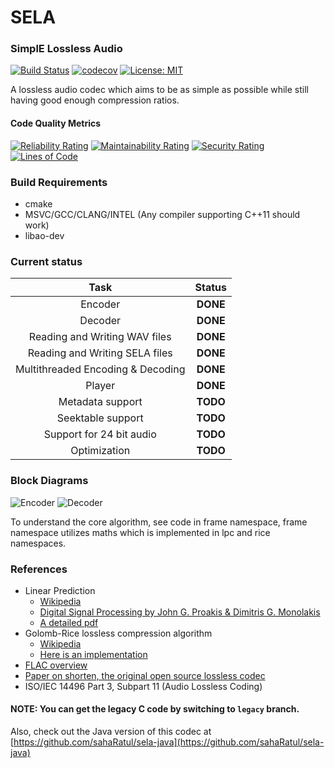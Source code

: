 
# SELA
### SimplE Lossless Audio
[![Build Status](https://travis-ci.org/sahaRatul/sela.svg?branch=master)](https://travis-ci.org/sahaRatul/sela)
[![codecov](https://codecov.io/gh/sahaRatul/sela/branch/master/graph/badge.svg)](https://codecov.io/gh/sahaRatul/sela)
[![License: MIT](https://img.shields.io/badge/License-MIT-blue.svg)](https://opensource.org/licenses/MIT)

A lossless audio codec which aims to be as simple as possible while still having good enough compression ratios. 

#### Code Quality Metrics
[![Reliability Rating](https://sonarcloud.io/api/project_badges/measure?project=sahaRatul_sela&metric=reliability_rating)](https://sonarcloud.io/dashboard?id=sahaRatul_sela)
[![Maintainability Rating](https://sonarcloud.io/api/project_badges/measure?project=sahaRatul_sela&metric=sqale_rating)](https://sonarcloud.io/dashboard?id=sahaRatul_sela)
[![Security Rating](https://sonarcloud.io/api/project_badges/measure?project=sahaRatul_sela&metric=security_rating)](https://sonarcloud.io/dashboard?id=sahaRatul_sela)
[![Lines of Code](https://sonarcloud.io/api/project_badges/measure?project=sahaRatul_sela&metric=ncloc)](https://sonarcloud.io/dashboard?id=sahaRatul_sela)

### Build Requirements
- cmake
- MSVC/GCC/CLANG/INTEL (Any compiler supporting C++11 should work)
- libao-dev

### Current status
|Task|Status|
|:----:|:------:|
|Encoder|**DONE**|
|Decoder|**DONE**|
|Reading and Writing WAV files|**DONE**|
|Reading and Writing SELA files|**DONE**|
|Multithreaded Encoding & Decoding|**DONE**|
|Player|**DONE**|
|Metadata support|**TODO**|
|Seektable support|**TODO**|
|Support for 24 bit audio|**TODO**|
|Optimization|**TODO**|

### Block Diagrams
![Encoder](https://cloud.githubusercontent.com/assets/12273725/8868411/c24585e6-31f5-11e5-937a-e3c11c632704.png)
![Decoder](https://cloud.githubusercontent.com/assets/12273725/8868418/cbb6a1dc-31f5-11e5-91f6-8290766baa34.png)

To understand the core algorithm, see code in frame namespace, frame namespace utilizes maths which is implemented in lpc and rice namespaces.

### References
- Linear Prediction
  - [Wikipedia](https://en.wikipedia.org/wiki/Linear_prediction)
  - [Digital Signal Processing by John G. Proakis & Dimitris G. Monolakis](http://www.amazon.com/Digital-Signal-Processing-4th-Edition/dp/0131873741)
  - [A detailed pdf](http://www.ece.ucsb.edu/Faculty/Rabiner/ece259/digital%20speech%20processing%20course/lectures_new/Lecture%2013_winter_2012_6tp.pdf)
- Golomb-Rice lossless compression algorithm
  - [Wikipedia](https://en.wikipedia.org/wiki/Golomb_coding)
  - [Here is an implementation](http://michael.dipperstein.com/rice/index.html)
- [FLAC overview](https://xiph.org/flac/documentation_format_overview.html)
- [Paper on shorten, the original open source lossless codec](ftp://svr-ftp.eng.cam.ac.uk/pub/reports/robinson_tr156.ps.Z)
- ISO/IEC 14496 Part 3, Subpart 11 (Audio Lossless Coding)

#### NOTE: You can get the legacy C code by switching to `legacy` branch.

Also, check out the Java version of this codec at [https://github.com/sahaRatul/sela-java](https://github.com/sahaRatul/sela-java)
